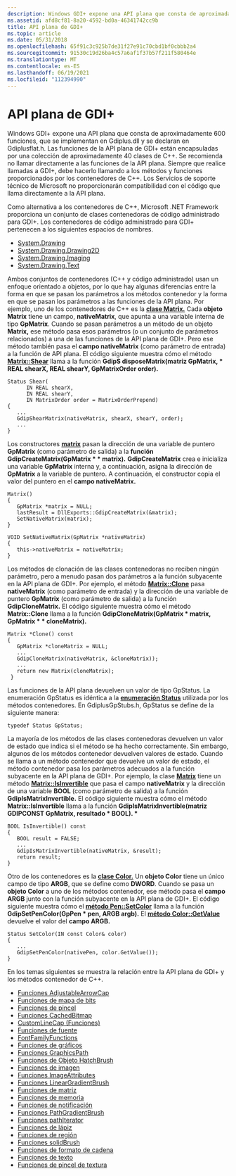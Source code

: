 ```yaml
---
description: Windows GDI+ expone una API plana que consta de aproximadamente 600 funciones. Microsoft .NET Framework proporciona un conjunto de clases contenedoras de código administrado para GDI+.
ms.assetid: afd8cf81-8a20-4592-bd0a-46341742cc9b
title: API plana de GDI+
ms.topic: article
ms.date: 05/31/2018
ms.openlocfilehash: 65f91c3c925b7de31f27e91c70cbd1bf0cbbb2a4
ms.sourcegitcommit: 91530c19d26ba4c57a6af1f37b57f211f580464e
ms.translationtype: MT
ms.contentlocale: es-ES
ms.lasthandoff: 06/19/2021
ms.locfileid: "112394990"
---
```

# <a name="gdi-flat-api"></a>API plana de GDI+

Windows GDI+ expone una API plana que consta de aproximadamente 600 funciones, que se implementan en Gdiplus.dll y se declaran en Gdiplusflat.h. Las funciones de la API plana de GDI+ están encapsuladas por una colección de aproximadamente 40 clases de C++. Se recomienda no llamar directamente a las funciones de la API plana. Siempre que realice llamadas a GDI+, debe hacerlo llamando a los métodos y funciones proporcionados por los contenedores de C++. Los Servicios de soporte técnico de Microsoft no proporcionarán compatibilidad con el código que llama directamente a la API plana.

Como alternativa a los contenedores de C++, Microsoft .NET Framework proporciona un conjunto de clases contenedoras de código administrado para GDI+. Los contenedores de código administrado para GDI+ pertenecen a los siguientes espacios de nombres.

-   [System.Drawing](/dotnet/api/system.drawing?view=dotnet-plat-ext-3.1&preserve-view=true)
-   [System.Drawing.Drawing2D](/dotnet/api/system.drawing.drawing2d?view=dotnet-plat-ext-3.1&preserve-view=true)
-   [System.Drawing.Imaging](/dotnet/api/system.drawing.imaging?view=dotnet-plat-ext-3.1&preserve-view=true)
-   [System.Drawing.Text](/dotnet/api/system.drawing.text?view=dotnet-plat-ext-3.1&preserve-view=true)

Ambos conjuntos de contenedores (C++ y código administrado) usan un enfoque orientado a objetos, por lo que hay algunas diferencias entre la forma en que se pasan los parámetros a los métodos contenedor y la forma en que se pasan los parámetros a las funciones de la API plana. Por ejemplo, uno de los contenedores de C++ es la [**clase Matrix.**](/windows/win32/api/gdiplusmatrix/nl-gdiplusmatrix-matrix) Cada **objeto Matrix** tiene un campo, **nativeMatrix**, que apunta a una variable interna de tipo **GpMatrix**. Cuando se pasan parámetros a un método de un objeto **Matrix,** ese método pasa esos parámetros (o un conjunto de parámetros relacionados) a una de las funciones de la API plana de GDI+. Pero ese método también pasa el **campo nativeMatrix** (como parámetro de entrada) a la función de API plana. El código siguiente muestra cómo el método [**Matrix::Shear**](/windows/win32/api/Gdiplusmatrix/nf-gdiplusmatrix-matrix-shear) llama a la función **GdipS disposeMatrix(matriz GpMatrix, \* REAL shearX, REAL shearY, GpMatrixOrder order).**


```
Status Shear(
      IN REAL shearX, 
      IN REAL shearY,
      IN MatrixOrder order = MatrixOrderPrepend)
{
   ...
   GdipShearMatrix(nativeMatrix, shearX, shearY, order);
   ...
}
```



Los constructores [**matrix**](/windows/win32/api/gdiplusmatrix/nl-gdiplusmatrix-matrix) pasan la dirección de una variable de puntero **GpMatrix** (como parámetro de salida) a la **función GdipCreateMatrix(GpMatrix \* \* matrix).** **GdipCreateMatrix** crea e inicializa una variable **GpMatrix** interna y, a continuación, asigna la dirección de **GpMatrix** a la variable de puntero. A continuación, el constructor copia el valor del puntero en el **campo nativeMatrix.**


```
Matrix()
{
   GpMatrix *matrix = NULL;
   lastResult = DllExports::GdipCreateMatrix(&matrix);
   SetNativeMatrix(matrix);
}

VOID SetNativeMatrix(GpMatrix *nativeMatrix)
{
   this->nativeMatrix = nativeMatrix;
}
```



Los métodos de clonación de las clases contenedoras no reciben ningún parámetro, pero a menudo pasan dos parámetros a la función subyacente en la API plana de GDI+. Por ejemplo, el método [**Matrix::Clone**](/windows/win32/api/Gdiplusmatrix/nf-gdiplusmatrix-matrix-clone) pasa **nativeMatrix** (como parámetro de entrada) y la dirección de una variable de puntero **GpMatrix** (como parámetro de salida) a la función **GdipCloneMatrix.** El código siguiente muestra cómo el método **Matrix::Clone** llama a la función **GdipCloneMatrix(GpMatrix \* matrix, GpMatrix \* \* cloneMatrix).**


```
Matrix *Clone() const
{
   GpMatrix *cloneMatrix = NULL;
   ...
   GdipCloneMatrix(nativeMatrix, &cloneMatrix));
   ...
   return new Matrix(cloneMatrix);
 }
```



Las funciones de la API plana devuelven un valor de tipo GpStatus. La enumeración GpStatus es idéntica a la [**enumeración Status**](/windows/win32/api/Gdiplustypes/ne-gdiplustypes-status) utilizada por los métodos contenedores. En GdiplusGpStubs.h, GpStatus se define de la siguiente manera:

`typedef Status GpStatus;`

La mayoría de los métodos de las clases contenedoras devuelven un valor de estado que indica si el método se ha hecho correctamente. Sin embargo, algunos de los métodos contenedor devuelven valores de estado. Cuando se llama a un método contenedor que devuelve un valor de estado, el método contenedor pasa los parámetros adecuados a la función subyacente en la API plana de GDI+. Por ejemplo, la clase [**Matrix**](/windows/win32/api/gdiplusmatrix/nl-gdiplusmatrix-matrix) tiene un método [**Matrix::IsInvertible**](/windows/win32/api/Gdiplusmatrix/nf-gdiplusmatrix-matrix-isinvertible) que pasa el campo **nativeMatrix** y la dirección de una variable **BOOL** (como parámetro de salida) a la función **GdipIsMatrixInvertible.** El código siguiente muestra cómo el método **Matrix::IsInvertible** llama a la función **GdipIsMatrixInvertible(matriz GDIPCONST GpMatrix, resultado \* BOOL). \***


```
BOOL IsInvertible() const
{
   BOOL result = FALSE;
   ...
   GdipIsMatrixInvertible(nativeMatrix, &result);
   return result;
}
```



Otro de los contenedores es la [**clase Color.**](/windows/win32/api/gdipluscolor/nl-gdipluscolor-color) Un **objeto Color** tiene un único campo de tipo **ARGB**, que se define como **DWORD**. Cuando se pasa un **objeto Color** a uno de los métodos contenedor, ese método pasa el **campo ARGB** junto con la función subyacente en la API plana de GDI+. El código siguiente muestra cómo el [**método Pen::SetColor**](/windows/win32/api/Gdipluspen/nf-gdipluspen-pen-setcolor) llama a la función **GdipSetPenColor(GpPen \* pen, ARGB argb).** El [**método Color::GetValue**](/windows/win32/api/Gdipluscolor/nf-gdipluscolor-color-getvalue) devuelve el valor del **campo ARGB.**


```
Status SetColor(IN const Color& color)
{
   ...
   GdipSetPenColor(nativePen, color.GetValue());
}
```



En los temas siguientes se muestra la relación entre la API plana de GDI+ y los métodos contenedor de C++.

-   [Funciones AdjustableArrowCap](-gdiplus-adjustablearrowcap-flat.md)
-   [Funciones de mapa de bits](-gdiplus-bitmap-flat.md)
-   [Funciones de pincel](-gdiplus-brush-flat.md)
-   [Funciones CachedBitmap](-gdiplus-cachedbitmap-flat.md)
-   [CustomLineCap (Funciones)](-gdiplus-customlinecap-flat.md)
-   [Funciones de fuente](-gdiplus-font-flat.md)
-   [FontFamilyFunctions](-gdiplus-fontfamily-flat.md)
-   [Funciones de gráficos](-gdiplus-graphics-flat.md)
-   [Funciones GraphicsPath](-gdiplus-graphicspath-flat.md)
-   [Funciones de Objeto HatchBrush](-gdiplus-hatchbrush-flat.md)
-   [Funciones de imagen](-gdiplus-image-flat.md)
-   [Funciones ImageAttributes](-gdiplus-imageattributes-flat.md)
-   [Funciones LinearGradientBrush](-gdiplus-lineargradientbrush-flat.md)
-   [Funciones de matriz](-gdiplus-matrix-flat.md)
-   [Funciones de memoria](-gdiplus-memory-flat.md)
-   [Funciones de notificación](-gdiplus-notification-flat.md)
-   [Funciones PathGradientBrush](-gdiplus-pathgradientbrush-flat.md)
-   [Funciones pathIterator](-gdiplus-pathiterator-flat.md)
-   [Funciones de lápiz](-gdiplus-pen-flat.md)
-   [Funciones de región](-gdiplus-region-flat.md)
-   [Funciones solidBrush](-gdiplus-solidbrush-flat.md)
-   [Funciones de formato de cadena](-gdiplus-stringformat-flat.md)
-   [Funciones de texto](-gdiplus-text-flat.md)
-   [Funciones de pincel de textura](-gdiplus-texturebrush-flat.md)

 

 
